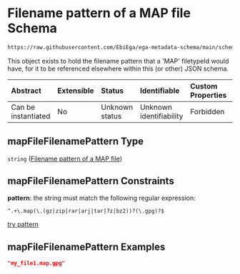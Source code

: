 # Filename pattern of a MAP file Schema

```txt
https://raw.githubusercontent.com/EbiEga/ega-metadata-schema/main/schemas/EGA.common-definitions.json#/definitions/mapFileFilenamePattern
```

This object exists to hold the filename pattern that a 'MAP' filetypeId would have, for it to be referenced elsewhere within this (or other) JSON schema.

| Abstract            | Extensible | Status         | Identifiable            | Custom Properties | Additional Properties | Access Restrictions | Defined In                                                                                           |
| :------------------ | :--------- | :------------- | :---------------------- | :---------------- | :-------------------- | :------------------ | :--------------------------------------------------------------------------------------------------- |
| Can be instantiated | No         | Unknown status | Unknown identifiability | Forbidden         | Allowed               | none                | [EGA.common-definitions.json\*](../../../schemas/EGA.common-definitions.json "open original schema") |

## mapFileFilenamePattern Type

`string` ([Filename pattern of a MAP file](ega-4-definitions-filename-pattern-of-a-map-file.md))

## mapFileFilenamePattern Constraints

**pattern**: the string must match the following regular expression:&#x20;

```regexp
^.+\.map(\.(gz|zip|rar|arj|tar|7z|bz2))?(\.gpg)?$
```

[try pattern](https://regexr.com/?expression=%5E.%2B%5C.map\(%5C.\(gz%7Czip%7Crar%7Carj%7Ctar%7C7z%7Cbz2\)\)%3F\(%5C.gpg\)%3F%24 "try regular expression with regexr.com")

## mapFileFilenamePattern Examples

```json
"my_file1.map.gpg"
```
